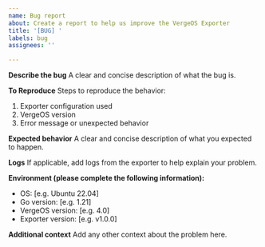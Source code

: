 ```yaml
---
name: Bug report
about: Create a report to help us improve the VergeOS Exporter
title: '[BUG] '
labels: bug
assignees: ''

---
```


**Describe the bug**
A clear and concise description of what the bug is.

**To Reproduce**
Steps to reproduce the behavior:
1. Exporter configuration used
2. VergeOS version
3. Error message or unexpected behavior

**Expected behavior**
A clear and concise description of what you expected to happen.

**Logs**
If applicable, add logs from the exporter to help explain your problem.

**Environment (please complete the following information):**
- OS: [e.g. Ubuntu 22.04]
- Go version: [e.g. 1.21]
- VergeOS version: [e.g. 4.0]
- Exporter version: [e.g. v1.0.0]

**Additional context**
Add any other context about the problem here.
